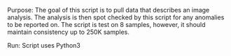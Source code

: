 Purpose: The goal of this script is to pull data that describes an image analysis. The analysis is then spot checked by this script for any anomalies to be reported on.
The script is test on 8 samples, however, it should maintain consistency up to 250K samples.

Run: Script uses Python3